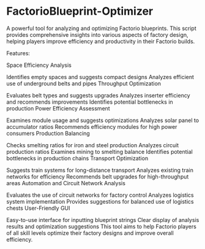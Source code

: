 #  FactorioBlueprint-Optimizer
A powerful tool for analyzing and optimizing Factorio blueprints. This script provides comprehensive insights into various aspects of factory design, helping players improve efficiency and productivity in their Factorio builds.

Features:

Space Efficiency Analysis

Identifies empty spaces and suggests compact designs
Analyzes efficient use of underground belts and pipes
Throughput Optimization

Evaluates belt types and suggests upgrades
Analyzes inserter efficiency and recommends improvements
Identifies potential bottlenecks in production
Power Efficiency Assessment

Examines module usage and suggests optimizations
Analyzes solar panel to accumulator ratios
Recommends efficiency modules for high power consumers
Production Balancing

Checks smelting ratios for iron and steel production
Analyzes circuit production ratios
Examines mining to smelting balance
Identifies potential bottlenecks in production chains
Transport Optimization

Suggests train systems for long-distance transport
Analyzes existing train networks for efficiency
Recommends belt upgrades for high-throughput areas
Automation and Circuit Network Analysis

Evaluates the use of circuit networks for factory control
Analyzes logistics system implementation
Provides suggestions for balanced use of logistics chests
User-Friendly GUI

Easy-to-use interface for inputting blueprint strings
Clear display of analysis results and optimization suggestions
This tool aims to help Factorio players of all skill levels optimize their factory designs and improve overall efficiency.
